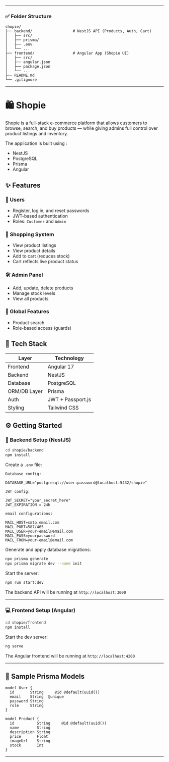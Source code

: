 
---

### ✅ Folder Structure 

```
shopie/
├── backend/                  # NestJS API (Products, Auth, Cart)
│   ├── src/
│   ├── prisma/
│   ├── .env
│   └── ...
├── frontend/                 # Angular App (Shopie UI)
│   ├── src/
│   ├── angular.json
│   ├── package.json
│   └── ...
├── README.md
└── .gitignore
```

---

# 🛍️ Shopie

Shopie is a full-stack e-commerce platform that allows customers to browse, search, and buy products — while giving admins full control over product listings and inventory.

The application is built using :
- NestJS 
- PostgreSQL 
- Prisma
- Angular


## ✨ Features

### 👥 Users
- Register, log in, and reset passwords
- JWT-based authentication
- Roles: `Customer` and `Admin`

### 🛒 Shopping System
- View product listings
- View product details
- Add to cart (reduces stock)
- Cart reflects live product status

### 🛠️ Admin Panel
- Add, update, delete products
- Manage stock levels
- View all products

### 🔎 Global Features
- Product search
- Role-based access (guards)


## 🧱 Tech Stack

| Layer        | Technology                     |
|--------------|--------------------------------|
| Frontend     | Angular 17                     |
| Backend      | NestJS                         |
| Database     | PostgreSQL                     |
| ORM/DB Layer | Prisma                         |
| Auth         | JWT + Passport.js              |
| Styling      | Tailwind CSS                   |



## ⚙️ Getting Started

### 🔧 Backend Setup (NestJS)

```bash
cd shopie/backend
npm install

```

Create a `.env` file:

```env
Database config:

DATABASE_URL="postgresql://user:password@localhost:5432/shopie"

JWT config:

JWT_SECRET="your_secret_here"
JWT_EXPIRATION = 24h

email configurations:

MAIL_HOST=smtp.email.com
MAIL_PORT=587/465
MAIL_USER=your-email@email.com
MAIL_PASS=yourpassword  
MAIL_FROM=your-email@email.com
```

Generate and apply database migrations:

```bash
npx prisma generate
npx prisma migrate dev --name init
```

Start the server:

```bash
npm run start:dev
```

The backend API will be running at `http://localhost:3000`

---

### 💻 Frontend Setup (Angular)

```bash
cd shopie/frontend
npm install
```

Start the dev server:

```bash
ng serve
```

The Angular frontend will be running at `http://localhost:4200`

---

## 🧪 Sample Prisma Models

```prisma
model User {
  id       String     @id @default(uuid())
  email    String  @unique
  password String
  role     String
}

model Product {
  id          String     @id @default(uuid())
  name        String
  description String
  price       Float
  imageUrl    String
  stock       Int
}
```

---

